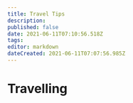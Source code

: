 ```yaml
---
title: Travel Tips
description: 
published: false
date: 2021-06-11T07:10:56.518Z
tags: 
editor: markdown
dateCreated: 2021-06-11T07:07:56.985Z
---
```


# Travelling


<!--
1. if you're bringing pens or pills, make sure your rx label is on the box
2. don't take your pump through the mmwave or send it thru the xray machine
3. ask for a patdown
4. describe the explosives screening procedure
5. indicate that pumps will be affected by airplane pressure
6. Don't ever disconnect your pump, as you may be taken to secondary inspection
-->
